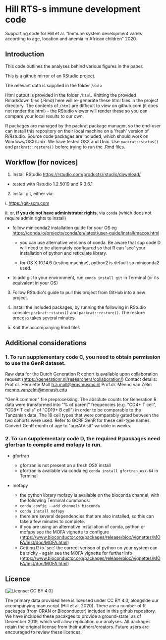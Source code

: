 # Hill RTS-s immune development code

Supporting code for Hill et al. "Immune system development varies according to age, location and anemia in African children" 2020.


## Introduction

This code outlines the analyses behind various figures in the paper.

This is a github mirror of an RStudio project.

The relevant data is supplied in the folder `/data`

Html output is provided in the folder `/html`. Knitting the provided Rmarkdown files (.Rmd) here will re-generate these html files in the project directory. The contents of `/html` are difficult to view on github.com (it does not render the html) - the RStudio viewer will render these so you can compare your local results to our own. 

R  packages are managed by the packrat package manager, so the end-user can install this repository on their local machine on a 'fresh' version of R/Rstudio. Source code packages are included, which should work on Windows/OSX/Unix. We have tested OSX and Unix. Use `packrat::status()` and `packrat::restore()` before trying to run the .Rmd files.

## Workflow [for novices]

1. Install RStudio https://rstudio.com/products/rstudio/download/

 - tested with Rstudio 1.2.5019 and R 3.6.1

2. Install git, either via:

i. https://git-scm.com

ii. or, **if you do not have administrator rights**, via `conda` (which does not require admin rights to install)

- follow miniconda2 installation guide for your OS eg https://conda.io/projects/conda/en/latest/user-guide/install/macos.html
  
  - you can use alternative versions of conda. Be aware that sup code D will need to be alternately configured so that R can 'see' your installation of python and reticulate library.
   
  - for OS X 10.14.6 (testing machine), python2 is default so miniconda2 used.

- to add git to your <base> environment, run `conda install git` in Terminal (or its equivalent in your OS)

3. Follow RStudio's guide to pull this project from GitHub into a new project.

4. Install the included packages, by running the following in RStudio console: `packrat::status()` and `packrat::restore()`. The restore process takes several minutes.

5. Knit the accompanying Rmd files


## Additional considerations

### 1. To run supplementary code C, you need to obtain permission to use the GenR dataset.

Raw data for the Dutch Generation R cohort is available upon collaboration request (https://generationr.nl/researchers/collaboration/)
Contact details: 
Prof dr. Henriette Moll h.a.moll@erasmusmc.nl
Prof.dr. Menno van Zelm menno.vanzelm@monash.edu

"GenR.common" file preprocessing: 
The absolute counts for Generation R data were transformed into "% of parent" frequencies (e.g. "CD4+ T cell", "CD8+ T cells" of "CD19+ B cell") in order to be comparable to the Tanzanian data. The 19 cell types that were comparably gated between the two cohorts were used. Refer to GCRF.GenR for these cell-type names. 
Convert GenR month of age to "ageAtVisit" variable in weeks. 


### 2. To run supplementary code D, the required R packages need gfortran to compile amd mofapy to run.

- gfortran
  - gfortran is not present on a fresh OSX install
  - gfortran is available via conda eg `conda install gfortran_osx-64` in Terminal

- mofapy
  - the python library mofapy is available on the bioconda channel, with the following Terminal commands:
  - `conda config --add channels bioconda`
  - `conda install mofapy`
  - there are several dependencies that are also installed, so this can take a few minutes to complete.
  - if you are using an alternative installation of conda, python or mofapy see the MOFA vignette to configure (https://www.bioconductor.org/packages/release/bioc/vignettes/MOFA/inst/doc/MOFA.html)
  - Getting R to 'see' the correct verison of python on your system can be tricky - again see the MOFA vignette for further info (https://www.bioconductor.org/packages/release/bioc/vignettes/MOFA/inst/doc/MOFA.html)
  

## Licence

[![License: CC BY 4.0](https://img.shields.io/badge/License-CC%20BY%204.0-lightgrey.svg)]

The primary data provided here is licensed under CC BY 4.0, alongside our accompanying manuscript (Hill et al. 2020). There are a number of R packages (from CRAN or Bioconductor) included in this github repository. We have included these pacakges to provide a ground-state, as of December 2019, which will allow replication our analyses. All packages retain the original license from their authors/creators. Future users are encouraged to review these licences.
